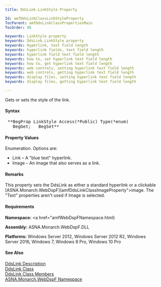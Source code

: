 ```yaml
---
title: DdsLink.LinkStyle Property

Id: amfDdsLinkClassLinkStyleProperty
TocParent: amfDdsLinkClassPropertiesMain
TocOrder: 95

keywords: LinkStyle property
keywords: DdsLink.LinkStyle property
keywords: Hyperlink, text field length
keywords: hyperlink fields, text field length
keywords: hyperlink field text field length
keywords: how to, set hyperlink text field length
keywords: how to, get hyperlink text field length
keywords: web controls, setting hyperlink text field length
keywords: web controls, getting hyperlink text field length
keywords: display files, setting hyperlink text field length
keywords: display files, getting hyperlink text field length

---
```


Gets or sets the style of the link.

#### Syntax
<pre class="prettyprint"> **BegProp LinkStyle Access(*Public) Type(*enum)
   BegGet;   BegSet** </pre>

#### Property Values
Enumeration. Options are:

- Link  &#8211; A "blue text" hyperlink.
- Image  &#8211; 
	   		An image that also serves as a link.

#### Remarks
This property sets the DdsLink as either a standard hyperlink or a clickable [ASNA.Monarch.WebDspF](amfDdsLinkClassImageProperty">image</a>. The "Text" properties aren't used if Image is selected.

#### Requirements
**Namespace:** <a href="amfWebDspFNamespace.html)

**Assembly:** ASNA.Monarch.WebDspF.DLL

**Platforms:** Windows Server 2012, Windows Server 2012 R2, Windows Server 2016, Windows 7, Windows 8 Pro, Windows 10 Pro

#### See Also
[DdsLink Description](amfUnderstandingLinks.html)<br /> [DdsLink Class](amfDdsLinkClass.html) <br clear="none" /> [DdsLink Class Members](amfDdsLinkClassMembers.html) <br clear="none" /> [ ASNA.Monarch.WebDspF Namespace](amfWebDspFNamespace.html) 
